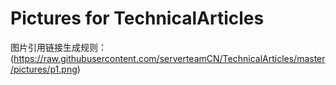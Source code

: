 # Pictures for TechnicalArticles

图片引用链接生成规则：(https://raw.githubusercontent.com/serverteamCN/TechnicalArticles/master/pictures/p1.png)

